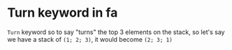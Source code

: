 # Turn keyword in fa

`Turn` keyword so to say "turns" the top
3 elements on the stack, so let's say we have
a stack of `(1; 2; 3)`, it would become `(2; 3; 1)`
